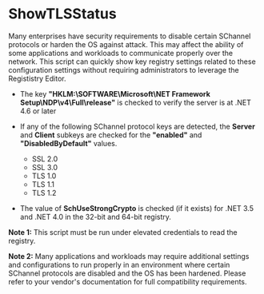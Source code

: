 # ShowTLSStatus
Many enterprises have security requirements to disable certain SChannel protocols or harden the OS against attack.  This may affect the ability of some applications and workloads to communicate properly over the network.  This script can quickly show key registry settings related to these configuration settings without requiring administrators to leverage the Regististry Editor.

- The key **"HKLM:\\SOFTWARE\Microsoft\NET Framework Setup\NDP\v4\Full\release"** is checked to verify the server is at .NET 4.6 or later

- If any of the following SChannel protocol keys are detected, the **Server** and **Client** subkeys are checked for the **"enabled"** and **"DisabledByDefault"** values.
    * SSL 2.0
    * SSL 3.0
    * TLS 1.0
    * TLS 1.1
    * TLS 1.2

- The value of **SchUseStrongCrypto** is checked (if it exists) for .NET 3.5 and .NET 4.0 in the 32-bit and 64-bit registry.

**Note 1:** This script must be run under elevated credentials to read the registry.

**Note 2:** Many applications and workloads may require additional settings and configurations to run properly in an environment where certain SChannel protocols are disabled and the OS has been hardened.  Please refer to your vendor's documentation for full compatibility requirements.